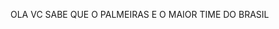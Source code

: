 OLA VC SABE QUE O PALMEIRAS E O MAIOR TIME DO BRASIL

<!--
**ypaulinho05/ypaulinho05** is a ✨ _special_ ✨ repository because its `README.md` (this file) appears on your GitHub profile.

Here are some ideas to get you started:

- 🔭 palmeiras
- 🌱 parana
- 👯 brasil
- 🤔 ola meus amigod
- 💬 instagram
- 📫 .
- 😄 P
- ⚡ CRISTIANO RONALDo..
-->
